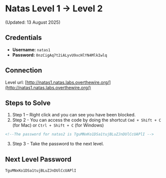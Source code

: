 # Natas Level 1 → Level 2
(Updated: 13 August 2025)

## Credentials
- **Username:** `natas1`
- **Password:** `0nzCigAq7t2iALyvU9xcHlYN4MlkIwlq`

## Connection
Level url: [http://natas1.natas.labs.overthewire.org/](http://natas1.natas.labs.overthewire.org/)

## Steps to Solve
1. Step 1 – Right click and you can see you have been blocked.
2. Step 2 - You can access the code by doing the shortcut `Cmd + Shift + C` (for Mac) or `Ctrl + Shift + C` (for Windows)
```html
<!--The password for natas2 is TguMNxKo1DSa1tujBLuZJnDUlCcUAPlI -->
```
3. Step 3 - Take the password to the next level.

## Next Level Password
`TguMNxKo1DSa1tujBLuZJnDUlCcUAPlI`